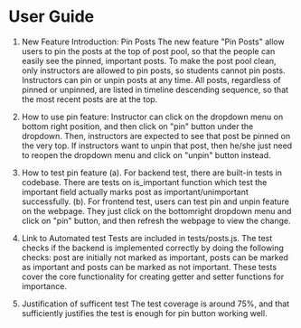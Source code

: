 # User Guide

1. New Feature Introduction: Pin Posts
The new feature "Pin Posts" allow users to pin the posts at the top of post pool, 
so that the people can easily see the pinned, important posts. To make the post pool clean, 
only instructors are allowed to pin posts, so students cannot pin posts. Instructors 
can pin or unpin posts at any time. All posts, regardless of pinned or unpinned, are
listed in timeline descending sequence, so that the most recent posts are at the top.


2. How to use pin feature:
Instructor can click on the dropdown menu on bottom right position, and then click 
on "pin" button under the dropdown. Then, instructors are expected to see that post
be pinned on the very top. If instructors want to unpin that post, then he/she just
need to reopen the dropdown menu and click on "unpin" button instead. 


3. How to test pin feature
(a). For backend test, there are built-in tests in codebase. There are tests on 
is_important function which test the important field actually marks post as important/unimportant
successfully.
(b). For frontend test, users can test pin and unpin feature on the webpage. They 
just click on the bottomright dropdown menu and click on "pin" button, and then
refresh the webpage to view the change.


4. Link to Automated test 
Tests are included in tests/posts.js. The test checks if the backend is implemented correctly
by doing the following checks: post are initially not marked as important, posts can be
marked as important and posts can be marked as not important. These tests cover the core
functionality for creating getter and setter functions for importance.

5. Justification of sufficent test
The test coverage is around 75%, and that sufficiently justifies the test is enough
for pin button working well.